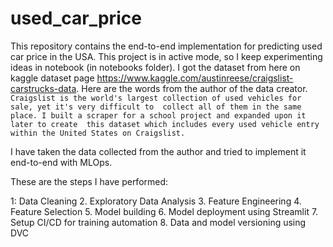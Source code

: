 # used_car_price

This repository contains the end-to-end implementation for predicting used car price in the USA. This project is in 
active mode, so I keep experimenting ideas in notebook (in notebooks folder). I got the dataset from here on kaggle 
dataset page https://www.kaggle.com/austinreese/craigslist-carstrucks-data. Here are the words from the author of the 
data creator. ```Craigslist is the world's largest collection of used vehicles for sale, yet it's very difficult to 
collect all of them in the same place. I built a scraper for a school project and expanded upon it later to create 
this dataset which includes every used vehicle entry within the United States on Craigslist.```

I have taken the data collected from the author and tried to implement it end-to-end with MLOps. 

These are the steps I have performed:

1: Data Cleaning
2. Exploratory Data Analysis
3. Feature Engineering
4. Feature Selection
5. Model building
6. Model deployment using Streamlit 
7. Setup CI/CD for training automation
8. Data and model versioning using DVC